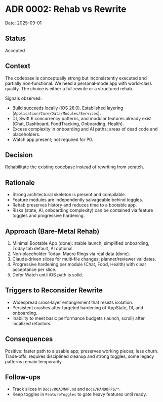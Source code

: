 # ADR 0002: Rehab vs Rewrite

Date: 2025-09-01

## Status
Accepted

## Context
The codebase is conceptually strong but inconsistently executed and partially non‑functional. We need a personal‑mode app with world‑class quality. The choice is either a full rewrite or a structured rehab.

Signals observed:
- Build succeeds locally (iOS 26.0). Established layering (`Application/Core/Data/Modules/Services`).
- DI, Swift 6 concurrency patterns, and modular features already exist (Chat, Dashboard, FoodTracking, Onboarding, Health).
- Excess complexity in onboarding and AI paths; areas of dead code and placeholders.
- Watch app present; not required for P0.

## Decision
Rehabilitate the existing codebase instead of rewriting from scratch.

## Rationale
- Strong architectural skeleton is present and compilable.
- Feature modules are independently salvageable behind toggles.
- Rehab preserves history and reduces time to a bootable app.
- Risks (state, AI, onboarding complexity) can be contained via feature toggles and progressive hardening.

## Approach (Bare‑Metal Rehab)
1) Minimal Bootable App (done): stable launch, simplified onboarding, Today tab default, AI optional.
2) Non‑placeholder Today: Macro Rings via real data (done).
3) Claude‑driven slices for multi‑file changes; planner/reviewer validates.
4) Progressive hardening per module (Chat, Food, Health) with clear acceptance per slice.
5) Defer Watch until iOS path is solid.

## Triggers to Reconsider Rewrite
- Widespread cross‑layer entanglement that resists isolation.
- Persistent crashes after targeted hardening of AppState, DI, and onboarding.
- Inability to meet basic performance budgets (launch, scroll) after localized refactors.

## Consequences
Positive: faster path to a usable app; preserves working pieces; less churn.
Trade‑offs: requires disciplined cleanup and strong toggles; some legacy patterns remain temporarily.

## Follow‑ups
- Track slices in `Docs/ROADMAP.md` and `Docs/HANDOFFS/*`.
- Keep toggles in `FeatureToggles` to gate heavy features until ready.
